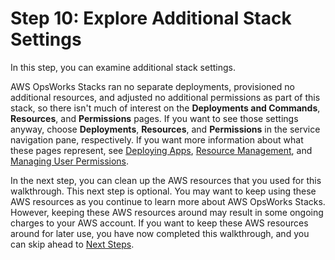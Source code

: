 # Step 10: Explore Additional Stack Settings<a name="gettingstarted-intro-explore-more"></a>

In this step, you can examine additional stack settings\.

AWS OpsWorks Stacks ran no separate deployments, provisioned no additional resources, and adjusted no additional permissions as part of this stack, so there isn't much of interest on the **Deployments and Commands**, **Resources**, and **Permissions** pages\. If you want to see those settings anyway, choose **Deployments**, **Resources**, and **Permissions** in the service navigation pane, respectively\. If you want more information about what these pages represent, see [Deploying Apps](workingapps-deploying.md), [Resource Management](resources.md), and [Managing User Permissions](opsworks-security-users.md)\.

In the next step, you can clean up the AWS resources that you used for this walkthrough\. This next step is optional\. You may want to keep using these AWS resources as you continue to learn more about AWS OpsWorks Stacks\. However, keeping these AWS resources around may result in some ongoing charges to your AWS account\. If you want to keep these AWS resources around for later use, you have now completed this walkthrough, and you can skip ahead to [Next Steps](gettingstarted-intro-next-steps.md)\.